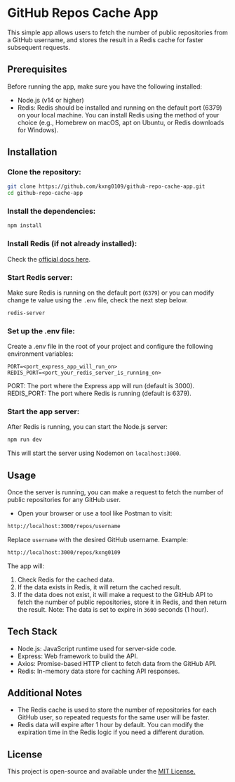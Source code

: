 # GitHub Repos Cache App
This simple app allows users to fetch the number of public repositories from a GitHub username, and stores the result in a Redis cache for faster subsequent requests.

## Prerequisites
Before running the app, make sure you have the following installed:
- Node.js (v14 or higher)
- Redis: Redis should be installed and running on the default port (6379) on your local machine. You can install Redis using the method of your choice (e.g., Homebrew on macOS, apt on Ubuntu, or Redis downloads for Windows).

## Installation
### Clone the repository:
```bash
git clone https://github.com/kxng0109/github-repo-cache-app.git
cd github-repo-cache-app
```

### Install the dependencies:
``` bash
npm install
```

### Install Redis (if not already installed):
Check the <a href="https://redis.io/docs/latest/operate/oss_and_stack/install/install-redis/" target="_blank">official docs here</a>.

### Start Redis server:
Make sure Redis is running on the default port (`6379`) or you can modify change te value using the `.env` file, check the next step below.
```bash
redis-server
```

### Set up the .env file:
Create a .env file in the root of your project and configure the following environment variables:

```plaintext
PORT=<port_express_app_will_run_on>
REDIS_PORT=<port_your_redis_server_is_running_on>
```
PORT: The port where the Express app will run (default is 3000).
REDIS_PORT: The port where Redis is running (default is 6379).

### Start the app server:
After Redis is running, you can start the Node.js server:
```bash
npm run dev
```
This will start the server using Nodemon on `localhost:3000`.

## Usage
Once the server is running, you can make a request to fetch the number of public repositories for any GitHub user.
- Open your browser or use a tool like Postman to visit:
```bash
http://localhost:3000/repos/username
```
Replace `username` with the desired GitHub username.
Example:
```bash
http://localhost:3000/repos/kxng0109
```

The app will:
1. Check Redis for the cached data.
2. If the data exists in Redis, it will return the cached result.
3. If the data does not exist, it will make a request to the GitHub API to fetch the number of public repositories, store it in Redis, and then return the result.
Note: The data is set to expire in `3600` seconds (1 hour).

## Tech Stack
- Node.js: JavaScript runtime used for server-side code.
- Express: Web framework to build the API.
- Axios: Promise-based HTTP client to fetch data from the GitHub API.
- Redis: In-memory data store for caching API responses.

## Additional Notes
- The Redis cache is used to store the number of repositories for each GitHub user, so repeated requests for the same user will be faster.
- Redis data will expire after 1 hour by default. You can modify the expiration time in the Redis logic if you need a different duration.

## License
This project is open-source and available under the <a href="/LICENSE">MIT License.</a>
